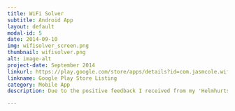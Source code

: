 ```yaml
---
title: WiFi Solver
subtitle: Android App
layout: default
modal-id: 5
date: 2014-09-10
img: wifisolver_screen.png
thumbnail: wifisolver.png
alt: image-alt
project-date: September 2014
linkurl: https://play.google.com/store/apps/details?id=com.jasmcole.wifisolver
linkname: Google Play Store Listing
category: Mobile App
description: Due to the positive feedback I received from my 'Helmhurts' blog post, I decided to write an Android app which was able to simulate WiFi propagation in 2D. The app has been a moderate success so far, selling in excess of 15,000 units across mobile and ChromeOS. I plan to eventually write versions for iOS and desktop too.

---
```

